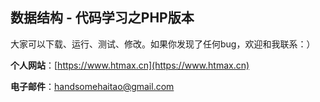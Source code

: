## 数据结构 - 代码学习之PHP版本

大家可以下载、运行、测试、修改。如果你发现了任何bug，欢迎和我联系：）

**个人网站**：[https://www.htmax.cn](https://www.htmax.cn)

**电子邮件**：[handsomehaitao@gmail.com](mailto:handsomehaitao@gmail.com)